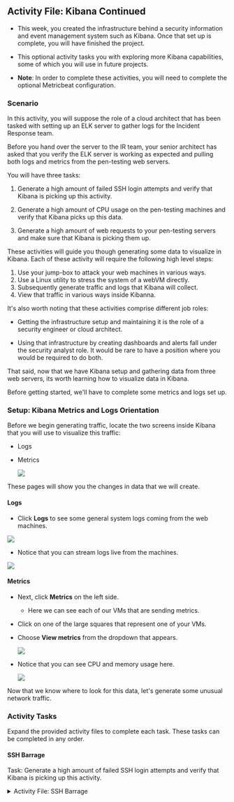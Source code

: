 ## Activity File: Kibana Continued

- This week, you created the infrastructure behind a security information and event management system such as Kibana. Once that set up is complete, you will have finished the project. 

- This optional activity tasks you with exploring more Kibana capabilities, some of which you will use in future projects.  

- **Note**: In order to complete these activities, you will need to complete the optional Metricbeat configuration.


### Scenario 

In this activity, you will suppose the role of a cloud architect that has been tasked with setting up an ELK server to gather logs for the Incident Response team.

Before you hand over the server to the IR team, your senior architect has asked that you verify the ELK server is working as expected and pulling both logs and metrics from the pen-testing web servers.

You will have three tasks: 

1. Generate a high amount of failed SSH login attempts and verify that Kibana is picking up this activity.

2. Generate a high amount of CPU usage on the pen-testing machines and verify that Kibana picks up this data.

3. Generate a high amount of web requests to your pen-testing servers and make sure that Kibana is picking them up.


These activities will guide you though generating some data to visualize in Kibana. Each of these activity will require the following high level steps: 

1. Use your jump-box to attack your web machines in various ways.
2. Use a Linux utility to stress the system of a webVM directly. 
3. Subsequently generate traffic and logs that Kibana will collect.
4. View that traffic in various ways inside Kibanna.


It's also worth noting that these activities comprise different job roles:

- Getting the infrastructure setup and maintaining it is the role of a security engineer or cloud architect. 

- Using that infrastructure by creating dashboards and alerts fall under the security analyst role. It would be rare to have a position where you would be required to do both.

That said, now that we have Kibana setup and gathering data from three web servers, its worth learning how to visualize data in Kibana.

Before getting started, we'll have to complete some metrics and logs set up. 

### Setup: Kibana Metrics and Logs Orientation

Before we begin generating traffic, locate the two screens inside Kibana that you will use to visualize this traffic:

- Logs
- Metrics

    ![](Images/Metrics-Logs.png)

These pages will show you the changes in data that we will create.

#### Logs

- Click **Logs** to see some general system logs coming from the web machines.

![](Images/Logs-General.png)

- Notice that you can stream logs live from the machines. 

![](Images/Stream-Live.png)

#### Metrics

- Next, click **Metrics** on the left side. 

    - Here we can see each of our VMs that are sending metrics.

- Click on one of the large squares that represent one of your VMs.

- Choose **View metrics** from the dropdown that appears.

    ![](Images/Metric-VM-Dropdown.png)

- Notice that you can see CPU and memory usage here.

    ![](Images/Host-Overview.png)

Now that we know where to look for this data, let's generate some unusual network traffic.

### Activity Tasks

Expand the provided activity files to complete each task. These tasks can be completed in any order. 

#### SSH Barrage

Task: Generate a high amount of failed SSH login attempts and verify that Kibana is picking up this activity.

<details>
<summary> Activity File: SSH Barrage </summary>

#### Scenario

- You are a cloud architect that has been tasked with setting up an ELK server to gather logs for the Incident Response team to use for training.

- Before you hand over the server to the IR team, your senior architect has asked you to verify the ELK server is working as expected and pulling both logs and metrics from the pentesting web servers.

**Your Task**: Generate a high amount of failed SSH login attempts and verify that Kibana is picking up this activity.

---

#### Instructions

One way we can generate logs of interest is to create some failed SSH logins on our servers.

- The only environment that holds our SSH keys is our Ansible container. Attempting to create an SSH connection from any other environment will trigger a log entry.

- We can also create a log entry by attempting to log in with the wrong username.

- Note: A successful SSH login also creates a log entry, but here we will focus on failed logins.

We can easily do this by trying to SSH to a web machine from our jump box directly without using the Ansible container. 

1. Start by logging into your jump-box. 

	- Run: `ssh username@ip.of.web.vm`

	- You should receive an error:

		```bash
		sysadmin@Jump-Box-Provisioner:~$ ssh sysadmin@10.0.0.5
		sysadmin@10.0.0.5: Permission denied (publickey).
		```

	- This error was also logged and sent to Kibana. 

2.  Run the failed SSH command in a loop to generate failed login log entries.

	 - You can use a bash `for` or `while` loop, directly on the command line, to repeatedly run the SSH command.

3. Search through the logs in Kibana to locate your generated failed login attempts.

**Bonus**: Create a nested loop that generates SSH login attempts across all three of your VM's.

## I made a file in JumpBox named virtualmachines.txt that contained the host information for all of the vm being subject the the SSH Barage

	- for HOST in $(cat virtualmachines.txt ) ; do ssh $HOST "uname -a" ; done

![](~/Elk Stack Project/Interview_&_Kibana/Kibana_Continued/Images/SSH_Barage.png)

#### Linux Stress

Task: Generate a high amount of CPU usage on the pentesting machines and verify that Kibana picks up this data.

<details>

<summary> Activity File: Linux Stress </summary>


#### Scenario

- You are a cloud architect that has been tasked with setting up an ELK server to gather logs for the Incident Response team to use for training.

- Before you hand over the server to the IR team, your senior architect has asked that you verify the ELK server is working as expected and pulling both logs and metrics from the pen-testing web servers.


**Your Task**: Generate a high amount of CPU usage on the pentesting machines and verify that Kibana picks up this data.

---

#### Notes

The Metrics page for a single VM shows the CPU usage for that machine. This shows how much work the machine is doing. Excessively high CPU usage is typically a cause for concern, as overworked computers are at greater risk for failure.

- Metricbeat forwards data about CPU load to Elasticsearch, which can be visualized with Kibana.

- In this activity, you will intentionally stress the CPU of one of your VMs, then find evidence of the increased activity in Kibana.

Linux has a common, easy-to-use diagnostic program called `stress`. It is easy to use and can be downloaded via `apt`.

#### Instructions

1. From your jump box, start up your Ansible container and attach to it.

2. SSH from your Ansible container to one of your WebVM's.

3. Run `sudo apt install stress` to install the stress program.

4. Run `sudo stress --cpu 1` and allow `stress` to run for a few minutes. 

5. View the Metrics page for that VM in Kibana.  What indicates that CPU usage increased?

6. Run the `stress` program on all three of your VMs and take screenshots of the data generated on the Metrics page of Kibana.

![](Images/CPU_Stress)
![](Images/web-1_Stress)
![](Images/web-2_Stress)


#### wget-DoS


Task: Generate a high amount of web requests to your pen-testing servers and make sure that Kibana is picking them up.

<details>

<summary> Activity File: wget-DoS </summary>


#### Scenario

- You are a cloud architect that has been tasked with setting up an ELK server to gather logs for the Incident Response team to use for training.

- Before you hand over the server to the IR team, your senior architect has asked that you verify the ELK server is working as expected and pulling both logs and metrics from the pen-testing web servers.

**Your Task**: Generate a high amount of web requests to your pen-testing servers and make sure that Kibana is picking them up.

---

#### Instructions

The Metrics section for a single VM will show Load and Network Traffic data. 

We can generate abnormal data to view by creating a DoS web attack. The command-line program `wget` can do this easily.

`wget` will download a file from any web server. Use man pages for more info on `wget`.

1. Log into your jump box.

2. Run `wget ip.of.web.vm`.

	```bash
	sysadmin@Jump-Box-Provisioner:~$ wget 10.0.0.5
	--2020-05-08 15:44:00--  http://10.0.0.5/
	Connecting to 10.0.0.5:80... connected.
	HTTP request sent, awaiting response... 302 Found
	Location: login.php [following]
	--2020-05-08 15:44:00--  http://10.0.0.5/login.php
	Reusing existing connection to 10.0.0.5:80.
	HTTP request sent, awaiting response... 200 OK
	Length: 1523 (1.5K) [text/html]
	Saving to: ‘index.html’

	index.html            100%[=======================>]   1.49K  --.-KB/s    in 0s      

	2020-05-08 15:44:00 (179 MB/s) - ‘index.html’ saved [1523/1523]
	```

3. Run `ls` to view the file you downloaded from your web VM to your jump box. 

	```bash
	sysadmin@Jump-Box-Provisioner:~$ ls
	index.html
	```

4. Run the `wget` command in a loop to generate many web requests.

	- You can use a bash `for` or `while` loop, directly on the command line, just as you did with the SSH command.

5. Open the Metrics page for the web machine you attacked and answer the following questions:
	
- Which of the VM metrics were affected the most from this traffic?
	- The effected metrics by this were the network traffic memtrics. During this time, the traffic spiked
	![](Images/wget_metrics-web-1)


**Bonus**: Notice that your `wget` loop creates a lot of duplicate files on your jump box.

-  Write a command to delete _all_ of these files at once.

-  Find a way to run the `wget` command without generating these extra files.
		
	- Look up the flag options for `wget` and find the flag that lets you choose a location to save the file it downloads. 
		
	- Save that file to the Linux directory known as the "void" or the directory that doesn't save anything.

**Bonus**: Write a nested loop that sends your `wget` command to all three of your web VMs over and over.

</details>


---

© 2020 Trilogy Education Services, a 2U, Inc. brand. All Rights Reserved.  
